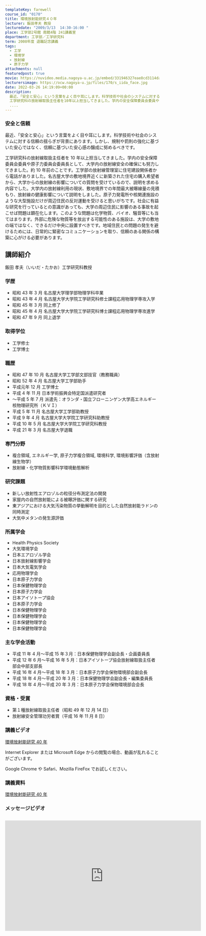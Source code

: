 ```yaml
---
templateKey: farewell
course_id: "0170"
title: 環境放射能研究４０年
lecturer: 飯田孝夫 教授
lecturedate: "2009/3/13  14:30-16:00 "
place: 工学部2号館 南館4階 241講義室
department: 工学部／工学研究科
term: 2008年度 退職記念講義
tags:
  - 工学
  - 環境学
  - 放射線
  - 原子力学
attachments: null
featuredpost: true
movie: https://nuvideo.media.nagoya-u.ac.jp/embed/331946327eae8cd3114da0229873b7fd7e4fe039
lecturersimage: https://ocw.nagoya-u.jp/files/170/s_iida_face.jpg
date: 2022-03-26 14:19:09+00:00
description:
  最近、「安全と安心」という言葉をよく目や耳にします。科学技術や社会のシステムに対する信頼の揺らぎが背景にあ ります。しかし、規制や罰則の強化に基づいた安心ではなく、信頼に基づいた安心感の醸成に努めるべきです。
  工学研究科の放射線取扱主任者を10年以上担当してきました。学内の安全保障委員会委員や原子力委員会委員長とし て、大学内の放射線安全の確保にも努力してきました。約10年前のことです。工
  ....
---
```


### 安全と信頼

最近、「安全と安心」という言葉をよく目や耳にします。科学技術や社会のシステムに対する信頼の揺らぎが背景にあります。しかし、規制や罰則の強化に基づいた安心ではなく、信頼に基づいた安心感の醸成に努めるべきです。

工学研究科の放射線取扱主任者を 10 年以上担当してきました。学内の安全保障委員会委員や原子力委員会委員長として、大学内の放射線安全の確保にも努力してきました。約 10 年前のことです。工学部の放射線管理室に住宅建設関係者から電話がありました。名古屋大学の敷地境界近くに新築された住宅の購入希望者から、大学からの放射線の影響についての質問を受けているので、説明を求める内容でした。大学内の放射線利用の現状、敷地境界での年間最大被曝線量の見積もり、放射線の健康影響について説明をしました。原子力発電所や核関連施設のような大型施設だけが周辺住民の反対運動を受けると思いがちです。社会に有益な研究を行っているとの意識があっても、大学の周辺住民に影響のある事故を起こせば問題は顕在化します。このような問題は化学物質、バイオ、騒音等にも当てはまります。外部に危険な物質等を放出する可能性のある施設は、大学の敷地の端ではなく、できるだけ中央に設置すべきです。地域住民との問題の発生を避けるためには、日常的に緊密なコミュニケーションを取り、信頼のある関係の構築に心がける必要があります。

## 講師紹介

飯田 孝夫（いいだ・たかお）工学研究科教授

### 学歴

- 昭和 43 年 3 月 名古屋大学理学部物理学科卒業
- 昭和 43 年 4 月 名古屋大学大学院工学研究科修士課程応用物理学専攻入学
- 昭和 45 年 3 月 同上修了
- 昭和 45 年 4 月 名古屋大学大学院工学研究科博士課程応用物理学専攻進学
- 昭和 47 年 9 月 同上退学

### 取得学位

- 工学修士
- 工学博士

### 職歴

- 昭和 47 年 10 月 名古屋大学工学部文部技官（教務職員）
- 昭和 52 年 4 月 名古屋大学工学部助手
- 平成元年 12 月 工学博士
- 平成 4 年 11 月 日本学術振興会特定国派遣研究者
- 〜平成 5 年 7 月 派遣先：オランダ・国立フローニンゲン大学高エネルギー核物理研究所（ＫＶＩ）
- 平成 5 年 11 月 名古屋大学工学部助教授
- 平成 9 年 4 月 名古屋大学大学院工学研究科助教授
- 平成 10 年 5 月 名古屋大学大学院工学研究科教授
- 平成 21 年 3 月 名古屋大学退職

### 専門分野

- 複合領域, エネルギー学, 原子力学複合領域, 環境科学, 環境影響評価（含放射線生物学）
- 放射線・化学物質影響科学環境動態解析

### 研究課題

- 新しい放射性エアロゾルの粒径分布測定法の開発
- 家屋内の自然放射能による被曝評価に関する研究
- 東アジアにおける大気汚染物質の挙動解明を目的とした自然放射能ラドンの同時測定
- 大気中メタンの発生源評価

### 所属学会

- Health Physics Society
- 大気環境学会
- 日本エアロゾル学会
- 日本放射線影響学会
- 日本大気電気学会
- 応用物理学会
- 日本原子力学会
- 日本保健物理学会
- 日本原子力学会
- 日本アイソトープ協会
- 日本原子力学会
- 日本保健物理学会
- 日本保健物理学会
- 日本保健物理学会
- 日本保健物理学会

### 主な学会活動

- 平成 11 年 4 月〜平成 15 年３月：日本保健物理学会副会長・企画委員長
- 平成 12 年 6 月〜平成 16 年 5 月：日本アイソトープ協会放射線取扱主任者部会中部支部長
- 平成 16 年 4 月〜平成 18 年 3 月：日本原子力学会保物環境部会副会長
- 平成 18 年 4 月〜平成 20 年 3 月：日本保健物理学会副会長・編集委員長
- 平成 18 年 4 月〜平成 20 年 3 月：日本原子力学会保物環境部会会長

### 資格・受賞

- 第１種放射線取扱主任者（昭和 49 年 12 月 14 日）
- 放射線安全管理功労者賞（平成 16 年 11 月 8 日）

### 講義ビデオ

<a href="https://nuvideo.media.nagoya-u.ac.jp/embed/331946327eae8cd3114da0229873b7fd7e4fe039" target="blank">環境放射能研究 40 年</a>

Internet Explorer または Microsoft Edge からの閲覧の場合、動画が乱れることがございます。

Google Chrome や Safari、Mozilla FireFox でお試しください。

### 講義資料

[環境放射能研究 40 年](https://ocw.nagoya-u.jp/files/170/farewell_iida.pdf)

### メッセージビデオ

## <iframe src="https://nuvideo.media.nagoya-u.ac.jp/embed/972dcaf1b0c524a1256e8611db70babe1ba94fcc" width="640" height="360" frameborder="0" allowfullscreen></iframe>
